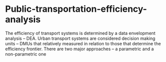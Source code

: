 # Public-transportation-efficiency-analysis
The efficiency of transport systems is determined by a data envelopment analysis – DEA. Urban transport systems are considered decision making units – DMUs that relatively measured in relation to those that determine the efficiency frontier. There are two major approaches – a parametric and a non-parametric one
